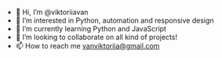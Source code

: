 - 👋 Hi, I’m @viktoriiavan
- 👀 I’m interested in Python, automation and responsive design
- 🌱 I’m currently learning Python and JavaScript
- 💞️ I’m looking to collaborate on all kind of projects!
- 📫 How to reach me vanviktoriia@gmail.com

<!---
viktoriiavan/viktoriiavan is a ✨ special ✨ repository because its `README.md` (this file) appears on your GitHub profile.
You can click the Preview link to take a look at your changes.
--->
